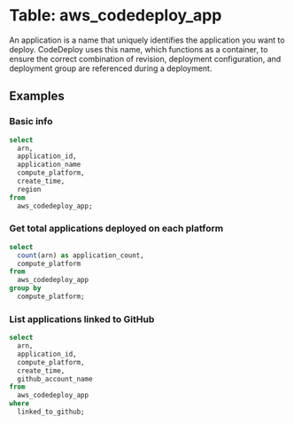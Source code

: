 # Table: aws_codedeploy_app

An application is a name that uniquely identifies the application you want to deploy. CodeDeploy uses this name, which functions as a container, to ensure the correct combination of revision, deployment configuration, and deployment group are referenced during a deployment.

## Examples

### Basic info

```sql
select
  arn,
  application_id,
  application_name
  compute_platform,
  create_time,
  region
from
  aws_codedeploy_app;
```

### Get total applications deployed on each platform

```sql
select
  count(arn) as application_count,
  compute_platform
from
  aws_codedeploy_app
group by
  compute_platform;
```

### List applications linked to GitHub

```sql
select
  arn,
  application_id,
  compute_platform,
  create_time,
  github_account_name
from
  aws_codedeploy_app
where
  linked_to_github;
```
